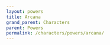 ```yaml
---
layout: powers
title: Arcana
grand_parent: Characters
parent: Powers
permalink: /characters/powers/arcana/
---
```


